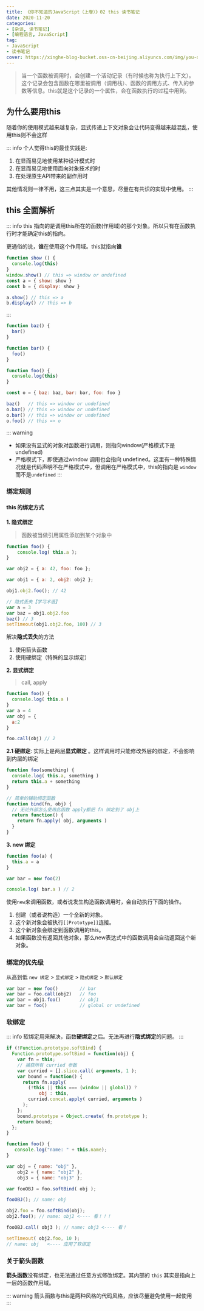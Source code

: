 ```yaml
---
title: 《你不知道的JavaScript（上卷）》02 this 读书笔记
date: 2020-11-20
categories:
- [杂谈, 读书笔记]
- [编程语言, JavaScript]
tag: 
- JavaScript
- 读书笔记
cover: https://xinghe-blog-bucket.oss-cn-beijing.aliyuncs.com/img/you-dont-know-javascript.jpg
---
```



> 当一个函数被调用时，会创建一个活动记录（有时候也称为执行上下文）。这个记录会包含函数在哪里被调用（调用栈）、函数的调用方式、传入的参数等信息。this就是这个记录的一个属性，会在函数执行的过程中用到。

## 为什么要用this

随着你的使用模式越来越复杂，显式传递上下文对象会让代码变得越来越混乱，使用this则不会这样

::: info
个人觉得this的最佳实践是: 
1. 在显而易见地使用某种设计模式时
2. 在显而易见地使用面向对象技术的时
3. 在处理原生API带来的副作用时

其他情况则一律不用，这三点其实是一个意思，尽量在有共识的实现中使用。
:::

## this 全面解析

::: info
this 指向的是调用this所在的函数(作用域)的那个对象。所以只有在函数执行时才能确定this的指向。

更通俗的说，**谁**在使用这个作用域。this就指向**谁**

  ``` js
  function show () {
    console.log(this)
  }
  window.show() // this => window or undefined
  const a = { show: show }
  const b = { display: show }

  a.show() // this => a
  b.display() // this => b
  ```

:::


``` js
function baz() {
  bar()
}

function bar() {
  foo()
}

function foo() {
  console.log(this)
}

const o = { baz: baz, bar: bar, foo: foo }

baz()   // this => window or undefined
o.baz() // this => window or undefined
o.bar() // this => window or undefined
o.foo() // this => o
```

::: warning
- 如果没有显式的对象对函数进行调用，则指向window(严格模式下是 undefined)
- 严格模式下，即使通过window 调用也会指向 undefined。这里有一种特殊情况就是代码声明不在严格模式中，但调用在严格模式中，this的指向是 `window` 而不是`undefined`
:::


### 绑定规则


#### this 的绑定方式 

**1. 隐式绑定**

> 函数被当做引用属性添加到某个对象中

``` js
function foo() { 
    console.log( this.a );
}

var obj2 = { a: 42, foo: foo };

var obj1 = { a: 2, obj2: obj2 };

obj1.obj2.foo(); // 42

// 隐式丢失【学习术语】
var a = 3
var baz = obj1.obj2.foo
baz() // 3
setTimeout(obj1.obj2.foo, 100) // 3
```

解决**隐式丢失**的方法

1. 使用箭头函数
2. 使用硬绑定（特殊的显示绑定）

**2. 显式绑定**

> call, apply

```js
function foo() { 
  console.log( this.a )
}
var a = 4
var obj = { 
  a:2
}

foo.call(obj) // 2
```

**2.1 硬绑定**: 实际上是两层**显式绑定** 。这样调用时只能修改外层的绑定，不会影响到内层的绑定

``` js
function foo(something) { 
  console.log( this.a, something )
  return this.a + something
}

// 简单的辅助绑定函数
function bind(fn, obj) { 
  // 无论外部怎么使用此函数 apply都把 fn 绑定到了 obj上
  return function() {
    return fn.apply( obj, arguments )
  }
}

```

**3. new 绑定**

``` js
function foo(a) { 
  this.a = a
} 

var bar = new foo(2)

console.log( bar.a ) // 2
```

使用`new`来调用函数，或者说发生构造函数调用时，会自动执行下面的操作。

1. 创建（或者说构造）一个全新的对象。
2. 这个新对象会被执行`[[Prototype]]`连接。
3. 这个新对象会绑定到函数调用的this。
4. 如果函数没有返回其他对象，那么new表达式中的函数调用会自动返回这个新对象。

### 绑定的优先级

从高到低 `new 绑定` > `显式绑定` > `隐式绑定` > `默认绑定`

``` js
var bar = new foo()        // bar
var bar = foo.call(obj2)   // foo
var bar = obj1.foo()       // obj1
var bar = foo()            // global or undefined
```

### 软绑定

::: info
软绑定用来解决，函数**硬绑定**之后。无法再进行**隐式绑定**的问题。
:::

``` js
if (!Function.prototype.softBind) { 
  Function.prototype.softBind = function(obj) {
    var fn = this;
    // 捕获所有 curried 参数
    var curried = [].slice.call( arguments, 1 ); 
    var bound = function() {
      return fn.apply(
        (!this || this === (window || global)) ?
            obj : this,
        curried.concat.apply( curried, arguments )
      ); 
    };
    bound.prototype = Object.create( fn.prototype );
    return bound; 
  };
}
```

``` js
function foo() {
   console.log("name: " + this.name);
}

var obj = { name: "obj" }, 
    obj2 = { name: "obj2" }, 
    obj3 = { name: "obj3" };

var fooOBJ = foo.softBind( obj ); 

fooOBJ(); // name: obj

obj2.foo = foo.softBind(obj); 
obj2.foo(); // name: obj2 <---- 看！！！

fooOBJ.call( obj3 ); // name: obj3 <---- 看！ 

setTimeout( obj2.foo, 10 );
// name: obj   <---- 应用了软绑定
```

### 关于箭头函数

**箭头函数**没有绑定，也无法通过任意方式修改绑定。其内部的 `this` 其实是指向上一层的函数作用域。

::: warning
箭头函数与this是两种风格的代码风格，应该尽量避免使用一起使用
:::